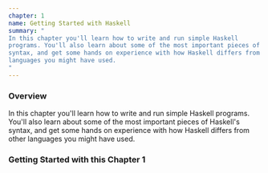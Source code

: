 ```yaml
---
chapter: 1
name: Getting Started with Haskell
summary: "
In this chapter you'll learn how to write and run simple Haskell
programs. You'll also learn about some of the most important pieces of Haskell's
syntax, and get some hands on experience with how Haskell differs from other
languages you might have used.
"
---
```


### Overview

In this chapter you'll learn how to write and run simple Haskell
programs. You'll also learn about some of the most important pieces of Haskell's
syntax, and get some hands on experience with how Haskell differs from other
languages you might have used.


### Getting Started with this Chapter 1
